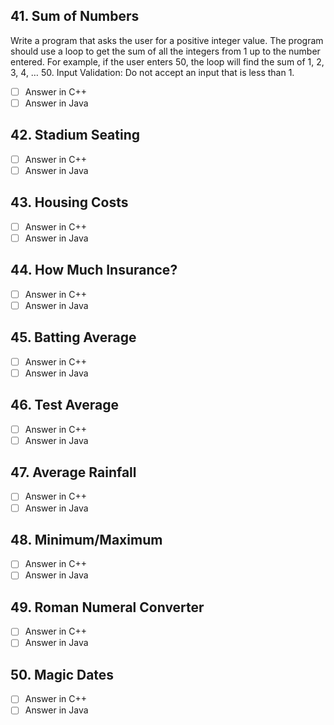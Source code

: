 <h2 id="41"> 41. Sum of Numbers </h2>

Write a program that asks the user for a positive integer value. The program should use a loop to get the sum of all the integers from 1 up to the number entered. For example, if the user enters 50, the loop will find the sum of 1, 2, 3, 4, … 50. Input Validation: Do not accept an input that is less than 1.

- [ ] Answer in C++
- [ ] Answer in Java

<h2 id="42"> 42.  Stadium Seating </h2>


- [ ] Answer in C++
- [ ] Answer in Java

<h2 id="43"> 43. Housing Costs  </h2>


- [ ] Answer in C++
- [ ] Answer in Java

<h2 id="44"> 44.  How Much Insurance?</h2>



- [ ] Answer in C++
- [ ] Answer in Java

<h2 id="45"> 45.  Batting Average </h2>




- [ ] Answer in C++
- [ ] Answer in Java

<h2 id="46"> 46.  Test Average</h2>


- [ ] Answer in C++
- [ ] Answer in Java

<h2 id="47"> 47. Average Rainfall</h2>



- [ ] Answer in C++
- [ ] Answer in Java

<h2 id="48"> 48. Minimum/Maximum</h2>




- [ ] Answer in C++
- [ ] Answer in Java

<h2 id="49"> 49.  Roman Numeral Converter</h2>



- [ ] Answer in C++
- [ ] Answer in Java

<h2 id="50"> 50. Magic Dates </h2>


- [ ] Answer in C++
- [ ] Answer in Java
